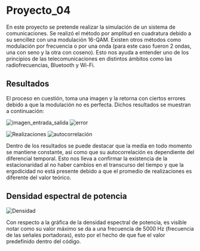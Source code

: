 
# Proyecto_04
En este proyecto se pretende realizar la simulación de un sistema de comunicaciones. Se realizó el método por amplitud en cuadratura debido a su sencillez con una modulación 16-QAM. Existen otros métodos como modulación por frecuencia o por una onda (para este caso fueron 2 ondas, una con seno y la otra con coseno). Esto nos ayuda a entender uno de los principios de las telecomunicaciones en distintos ámbitos  como las radiofrecuencias, Bluetooth y Wi-Fi.


## Resultados

El proceso en cuestión, toma una imagen y la retorna con ciertos errores debido a que la modulación no es perfecta. Dichos resultados se muestran a continuación:

![imagen_entrada_salida](https://user-images.githubusercontent.com/85918010/125579122-9b8ccfed-2b6b-42c3-9c64-d0198d667edf.png)
![error](https://user-images.githubusercontent.com/85918010/125579174-60c4e015-99d1-4adf-aba0-d07168aa3847.png)

![Realizaciones](https://user-images.githubusercontent.com/85918010/125579247-956a423c-92d6-469d-b9d7-2fb3e4b58935.png)
![autocorrelación](https://user-images.githubusercontent.com/85918010/125579207-9debdeda-a216-48ce-96c4-b291f3349139.png)

Dentro de los resultados se puede destacar que la media en todo momento se mantiene constante, así como que su autocorrelación es dependiente del diferencial temporal. Esto nos lleva a confirmar la existencia de la estacionaridad al no haber cambios en el transcurso del tiempo y que la ergodicidad no está presente debido a que el promedio de realizaciones es diferente del valor teórico.

## Densidad espectral de potencia

![Densidad](https://user-images.githubusercontent.com/85918010/125578488-dd9e811e-d3a2-409a-9e83-29eb9dc134ba.png)

Con respecto a la gráfica de la densidad espectral de potencia, es visible notar como su valor máximo se da a una frecuencia de 5000 Hz (frecuencia de las señales portadoras), esto por el hecho de que fue el valor predefinido dentro del código. 
